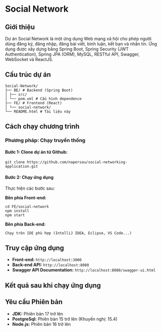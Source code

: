 <!DOCTYPE html>
<html lang="vi">
<head>
    <meta charset="UTF-8">
    <meta name="viewport" content="width=device-width, initial-scale=1.0">
</head>
<body>
    <h1>Social Network</h1>
    <div class="section">
        <h2>Giới thiệu</h2>
        <p>Dự án Social Network là một ứng dụng Web mạng xã hội cho phép người dùng đăng ký, đăng nhập, đăng bài viết, bình luận, kết bạn và nhắn tin. 
        Ứng dụng được xây dựng bằng Spring Boot, Spring Security (JWT Authentication), Spring JPA (ORM), MySQL, RESTful API, Swagger, WebSocket và ReactJS.</p>
    </div>
    <div class="section">
        <h2>Cấu trúc dự án</h2>
        <pre><code>Social-Network/
├── BE/ # Backend (Spring Boot)
│ ├── src/  
│ └── pom.xml # Cấu hình dependence
├── FE/ # Frontend (React)
│ └── social-network/
└── README.html # Tài liệu này</code></pre>
</div>
    <div class="section">
        <h2>Cách chạy chương trình</h2>
        <h3>Phương pháp: Chạy truyền thống</h3>
        <h4>Bước 1: Clone dự án từ Github:</h4>
        <pre><code>git clone https://github.com/napersau/social-networking-application.git</code></pre>
        <h4>Bước 2: Chạy ứng dụng</h4>
        <p>Thực hiện các bước sau:</p>
        <p><strong>Bên phía Front-end:</strong></p>
        <pre><code>cd FE/social-network
npm install
npm start</code></pre>
        <p><strong>Bên phía Back-end:</strong></p>
        <pre><code>Chạy trên IDE phù hợp (IntelliJ IDEA, Eclipse, VS Code...)</code></pre>
    </div>
    <div class="section">
        <h2>Truy cập ứng dụng</h2>
        <ul>
            <li><strong>Front-end:</strong> <code>http://localhost:3000</code></li>
            <li><strong>Back-end API:</strong> <code>http://localhost:8080</code></li>
            <li><strong>Swagger API Documentation:</strong> <code>http://localhost:8080/swagger-ui.html</code></li>
        </ul>
    </div>
    <div class="section">
        <h2>Kết quả sau khi chạy ứng dụng</h2>
        <div id="screenshots"></div>
    </div>
    <div class="section">
        <h2>Yêu cầu Phiên bản</h2>
        <ul>
            <li><strong>JDK:</strong> Phiên bản 17 trở lên</li>
            <li><strong>PostgreSql:</strong> Phiên bản 15 trở lên (Khuyến nghị: 15.4)</li>
            <li><strong>Node.js:</strong> Phiên bản 16 trở lên</li>
        </ul>
    </div>
    <script>
    const container = document.getElementById("screenshots");
    for (let i = 1; i <= 15; i++) {
        const img = document.createElement("img");
        img.src = `https://github.com/napersau/social-networking-application/blob/main/fe/public/img/${i}.png`;
        img.alt = `Ảnh Demo ${i}`;
        img.style = "max-width:100%; height:auto; border:1px solid #ddd; border-radius:5px; padding:5px;";
        container.appendChild(img);
        container.appendChild(document.createElement("br"));
        container.appendChild(document.createElement("br"));
    }
</script>
</body>
</html>
